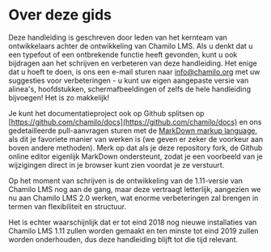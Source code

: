 # Over deze gids

Deze handleiding is geschreven door leden van het kernteam van ontwikkelaars achter de ontwikkeling van Chamilo LMS. Als u denkt dat u een typefout of een ontbrekende functie heeft gevonden, kunt u ook bijdragen aan het schrijven en verbeteren van deze handleiding. Het enige dat u hoeft te doen, is ons een e-mail sturen naar info@chamilo.org met uw suggesties voor verbeteringen - u kunt uw eigen aangepaste versie van alinea&#39;s, hoofdstukken, schermafbeeldingen of zelfs de hele handleiding bijvoegen! Het is zo makkelijk!

Je kunt het documentatieproject ook op Github splitsen op [https://github.com/chamilo/docs](https://github.com/chamilo/docs) en ons gedetailleerde pull-aanvragen sturen met de [MarkDown markup language](https://github.com/adam-p/markdown-here/wiki/Markdown-Cheatsheet), als dit je favoriete manier van werken is \(we geven er zeker de voorkeur aan boven andere methoden\). Merk op dat als je deze repository fork, de Github online editor eigenlijk MarkDown ondersteunt, zodat je een voorbeeld van je wijzigingen direct in je browser kunt zien voordat je ze verstuurt.

Op het moment van schrijven is de ontwikkeling van de 1.11-versie van Chamilo LMS nog aan de gang, maar deze vertraagt letterlijk, aangezien we nu aan Chamilo LMS 2.0 werken, wat enorme verbeteringen zal brengen in termen van flexibiliteit en structuur.

Het is echter waarschijnlijk dat er tot eind 2018 nog nieuwe installaties van Chamilo LMS 1.11 zullen worden gemaakt en ten minste tot eind 2019 zullen worden onderhouden, dus deze handleiding blijft tot die tijd relevant.

